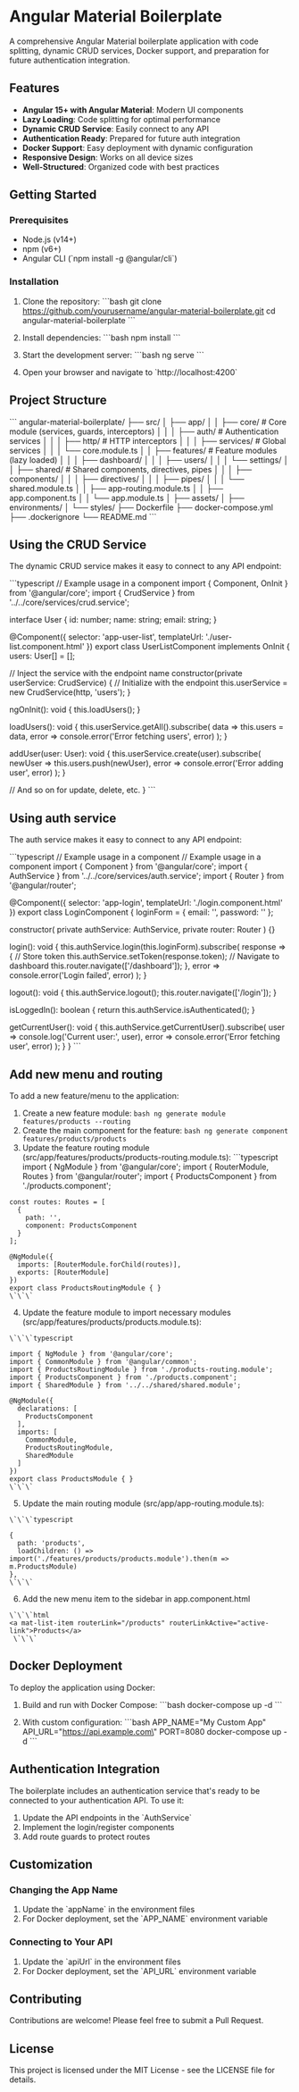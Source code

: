 # Angular Material Boilerplate

A comprehensive Angular Material boilerplate application with code splitting, dynamic CRUD services, Docker support, and preparation for future authentication integration.

## Features

- **Angular 15+ with Angular Material**: Modern UI components
- **Lazy Loading**: Code splitting for optimal performance
- **Dynamic CRUD Service**: Easily connect to any API
- **Authentication Ready**: Prepared for future auth integration
- **Docker Support**: Easy deployment with dynamic configuration
- **Responsive Design**: Works on all device sizes
- **Well-Structured**: Organized code with best practices

## Getting Started

### Prerequisites

- Node.js (v14+)
- npm (v6+)
- Angular CLI (\`npm install -g @angular/cli\`)

### Installation

1. Clone the repository:
   \`\`\`bash
   git clone https://github.com/yourusername/angular-material-boilerplate.git
   cd angular-material-boilerplate
   \`\`\`

2. Install dependencies:
   \`\`\`bash
   npm install
   \`\`\`

3. Start the development server:
   \`\`\`bash
   ng serve
   \`\`\`

4. Open your browser and navigate to \`http://localhost:4200\`

## Project Structure

\`\`\`
angular-material-boilerplate/
├── src/
│   ├── app/
│   │   ├── core/                  # Core module (services, guards, interceptors)
│   │   │   ├── auth/              # Authentication services
│   │   │   ├── http/              # HTTP interceptors
│   │   │   ├── services/          # Global services
│   │   │   └── core.module.ts
│   │   ├── features/              # Feature modules (lazy loaded)
│   │   │   ├── dashboard/
│   │   │   ├── users/
│   │   │   └── settings/
│   │   ├── shared/                # Shared components, directives, pipes
│   │   │   ├── components/
│   │   │   ├── directives/
│   │   │   ├── pipes/
│   │   │   └── shared.module.ts
│   │   ├── app-routing.module.ts
│   │   ├── app.component.ts
│   │   └── app.module.ts
│   ├── assets/
│   ├── environments/
│   └── styles/
├── Dockerfile
├── docker-compose.yml
├── .dockerignore
└── README.md
\`\`\`

## Using the CRUD Service

The dynamic CRUD service makes it easy to connect to any API endpoint:

\`\`\`typescript
// Example usage in a component
import { Component, OnInit } from '@angular/core';
import { CrudService } from '../../core/services/crud.service';

interface User {
  id: number;
  name: string;
  email: string;
}

@Component({
  selector: 'app-user-list',
  templateUrl: './user-list.component.html'
})
export class UserListComponent implements OnInit {
  users: User[] = [];
  
  // Inject the service with the endpoint name
  constructor(private userService: CrudService<User>) {
    // Initialize with the endpoint
    this.userService = new CrudService<User>(http, 'users');
  }
  
  ngOnInit(): void {
    this.loadUsers();
  }
  
  loadUsers(): void {
    this.userService.getAll().subscribe(
      data => this.users = data,
      error => console.error('Error fetching users', error)
    );
  }
  
  addUser(user: User): void {
    this.userService.create(user).subscribe(
      newUser => this.users.push(newUser),
      error => console.error('Error adding user', error)
    );
  }
  
  // And so on for update, delete, etc.
}
\`\`\`


## Using auth service

The auth service makes it easy to connect to any API endpoint:

\`\`\`typescript
// Example usage in a component
// Example usage in a component
import { Component } from '@angular/core';
import { AuthService } from '../../core/services/auth.service';
import { Router } from '@angular/router';

@Component({
  selector: 'app-login',
  templateUrl: './login.component.html'
})
export class LoginComponent {
  loginForm = {
    email: '',
    password: ''
  };

  constructor(
    private authService: AuthService,
    private router: Router
  ) {}

  login(): void {
    this.authService.login(this.loginForm).subscribe(
      response => {
        // Store token
        this.authService.setToken(response.token);
        // Navigate to dashboard
        this.router.navigate(['/dashboard']);
      },
      error => console.error('Login failed', error)
    );
  }

  logout(): void {
    this.authService.logout();
    this.router.navigate(['/login']);
  }

  isLoggedIn(): boolean {
    return this.authService.isAuthenticated();
  }

  getCurrentUser(): void {
    this.authService.getCurrentUser().subscribe(
      user => console.log('Current user:', user),
      error => console.error('Error fetching user', error)
    );
  }
}
\`\`\`

## Add new menu and routing

To add a new feature/menu to the application:

  1. Create a new feature module:
    ```bash
    ng generate module features/products --routing
    ```
  2. Create the main component for the feature:
    ```bash
    ng generate component features/products/products
    ```
  3. Update the feature routing module (src/app/features/products/products-routing.module.ts):
   \`\`\`typescript
    import { NgModule } from '@angular/core';
    import { RouterModule, Routes } from '@angular/router';
    import { ProductsComponent } from './products.component';

    const routes: Routes = [
      {
        path: '',
        component: ProductsComponent
      }
    ];

    @NgModule({
      imports: [RouterModule.forChild(routes)],
      exports: [RouterModule]
    })
    export class ProductsRoutingModule { }
    \`\`\`

  4. Update the feature module to import necessary modules (src/app/features/products/products.module.ts):

    \`\`\`typescript

    import { NgModule } from '@angular/core';
    import { CommonModule } from '@angular/common';
    import { ProductsRoutingModule } from './products-routing.module';
    import { ProductsComponent } from './products.component';
    import { SharedModule } from '../../shared/shared.module';

    @NgModule({
      declarations: [
        ProductsComponent
      ],
      imports: [
        CommonModule,
        ProductsRoutingModule,
        SharedModule
      ]
    })
    export class ProductsModule { }
    \`\`\`

  5. Update the main routing module (src/app/app-routing.module.ts):

    \`\`\`typescript

    {
      path: 'products',
      loadChildren: () => import('./features/products/products.module').then(m => m.ProductsModule)
    },
    \`\`\`

  6. Add the new menu item to the sidebar in app.component.html

    \`\`\`html
    <a mat-list-item routerLink="/products" routerLinkActive="active-link">Products</a>
     \`\`\`

 
## Docker Deployment

To deploy the application using Docker:

1. Build and run with Docker Compose:
   \`\`\`bash
   docker-compose up -d
   \`\`\`

2. With custom configuration:
   \`\`\`bash
   APP_NAME=\"My Custom App\" API_URL=\"https://api.example.com\" PORT=8080 docker-compose up -d
   \`\`\`

## Authentication Integration

The boilerplate includes an authentication service that's ready to be connected to your authentication API. To use it:

1. Update the API endpoints in the \`AuthService\`
2. Implement the login/register components
3. Add route guards to protect routes

## Customization

### Changing the App Name

1. Update the \`appName\` in the environment files
2. For Docker deployment, set the \`APP_NAME\` environment variable

### Connecting to Your API

1. Update the \`apiUrl\` in the environment files
2. For Docker deployment, set the \`API_URL\` environment variable

## Contributing

Contributions are welcome! Please feel free to submit a Pull Request.

## License

This project is licensed under the MIT License - see the LICENSE file for details.
